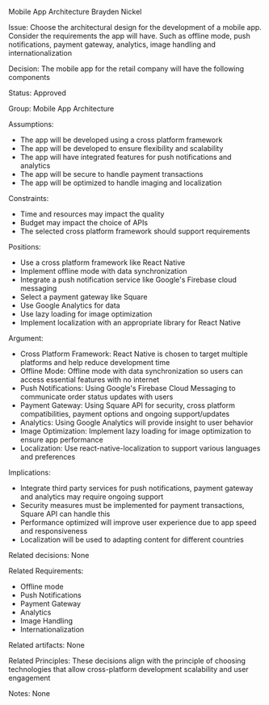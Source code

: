 Mobile App Architecture
Brayden Nickel

Issue: Choose the architectural design for the development of a mobile app. Consider the requirements
the app will have. Such as offline mode, push notifications, payment gateway, analytics, image handling and internationalization

Decision: The mobile app for the retail company will have the following components

Status: Approved

Group: Mobile App Architecture

Assumptions:
- The app will be developed using a cross platform framework
- The app will be developed to ensure flexibility and scalability
- The app will have integrated features for push notifications and analytics
- The app will be secure to handle payment transactions
- The app will be optimized to handle imaging and localization

Constraints:
- Time and resources may impact the quality
- Budget may impact the choice of APIs
- The selected cross platform framework should support requirements

Positions:
- Use a cross platform framework like React Native
- Implement offline mode with data synchronization
- Integrate a push notification service like Google's Firebase cloud messaging
- Select a payment gateway like Square
- Use Google Analytics for data
- Use lazy loading for image optimization
- Implement localization with an appropriate library for React Native

Argument:
- Cross Platform Framework: React Native is chosen to target multiple platforms and help reduce development time
- Offline Mode: Offline mode with data synchronization so users can access essential features with no internet
- Push Notifications: Using Google's Firebase Cloud Messaging to communicate order status updates with users
- Payment Gateway: Using Square API for security, cross platform compatibilities, payment options and ongoing support/updates
- Analytics: Using Google Analytics will provide insight to user behavior
- Image Optimization: Implement lazy loading for image optimization to ensure app performance
- Localization: Use react-native-localization to support various languages and preferences

Implications:
- Integrate third party services for push notifications, payment gateway and analytics may require ongoing support
- Security measures must be implemented for payment transactions, Square API can handle this
- Performance optimized will improve user experience due to app speed and responsiveness
- Localization will be used to adapting content for different countries

Related decisions: None

Related Requirements:
- Offline mode
- Push Notifications
- Payment Gateway
- Analytics
- Image Handling
- Internationalization

Related artifacts: None

Related Principles: These decisions align with the principle of choosing technologies that allow cross-platform development scalability and user engagement

Notes: None
